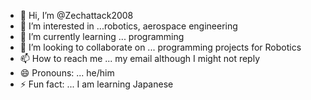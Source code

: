 - 👋 Hi, I’m @Zechattack2008
- 👀 I’m interested in ...robotics, aerospace engineering
- 🌱 I’m currently learning ... programming 
- 💞️ I’m looking to collaborate on ... programming projects for Robotics
- 📫 How to reach me ... my email although I might not reply
- 😄 Pronouns: ... he/him
- ⚡ Fun fact: ... I am learning Japanese

<!---
Zechattack2008/Zechattack2008 is a ✨ special ✨ repository because its `README.md` (this file) appears on your GitHub profile.
You can click the Preview link to take a look at your changes.
--->
